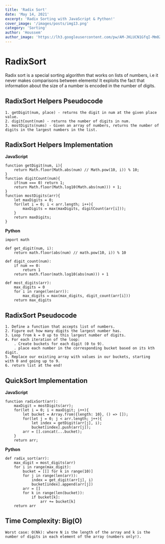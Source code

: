 ```yaml
---
title: 'Radix Sort'
date: 'May 14, 2021'
excerpt: 'Radix Sorting with JavaScript & Python!'
cover_image: '/images/posts/img13.png'
category: 'Sorting'
author: 'Houssem'
author_image: 'https://lh3.googleusercontent.com/pw/AM-JKLUCN1GfqI-Mm0ZQlj7dIcahFuwqubo8G1JTEKY1Kg-Z9oXT2V8att69FAuLMkUON5Zvej_hs18GLAMGXAzGbAqxu3CVpZoqSaWDlDQUKGFUrQIsA_YucaIG_6TcvJtDQ3_n1ZhdJL0AwEpSPI0JWdzK=s746-no?authuser=0'
---
```


<!-- Markdow generator - https://jaspervdj.be/lorem-markdownum/ -->
# RadixSort

Radix sort is a special sorting algorithm that works on lists of numbers, i.e it never makes comparisons between elements! It exploits the fact that information about the size of a number is encoded in the number of digits.  

## RadixSort Helpers Pseudocode

    1. getDigit(num, place) - returns the digit in num at the given place value.
    2. digitCount(num) - returns the number of digits in num.
    3. mostDigits(nums) - Given an array of numbers, returns the number of digits in the largest numbers in the list.

## RadixSort Helpers Implementation

**JavaScript**

```javascript:
function getDigit(num, i){
    return Math.floor(Math.abs(num) // Math.pow(10, i)) % 10;
}
function digitCount(num){
    if(num === 0) return 1;
    return Math.floor(Math.log10(Math.abs(num))) + 1;
}
function mostDigits(arr){
    let maxDigits = 0;
    for(let i = 0; i < arr.length; i++){
        maxDigits = max(maxDigits, digitCount(arr[i]));
    }
    return maxDigits;
}

```

**Python**

```python:
import math

def get_digit(num, i):
    return math.floor(abs(num) // math.pow(10, i)) % 10

def digit_count(num):
    if num == 0:
        return 1
    return math.floor(math.log10(abs(num))) + 1

def most_digits(arr):
    max_digits = 0
    for i in range(len(arr)):
        max_digits = max(max_digits, digit_count(arr[i]))
    return max_digits

```
## RadixSort Pseudocode

    1. Define a function that accepts list of numbers.
    2. Figure out how many digits the largest number has.
    3. Loop from k = 0 up to this largest number of digits.
    4. For each iteration of the loop:
        . Create buckets for each digit (0 to 9).
        . place each number in the corresponding bucket based on its kth digit.
    5. Replace our existing array with values in our buckets, starting with 0 and going up to 9.
    6. return list at the end!


## QuickSort Implementation

**JavaScript**

```javascript:
function radixSort(arr):
    maxDigit = mostDigits(arr);
    for(let i = 0; i < maxDigit; i++){
        let bucket = Array.from({length: 10}, () => []);
        for(let j = 0; j < arr.length; j++){
            let index = getDigit(arr[j], i);
            bucket[index].push(arr[j]);
        arr = [].concat(...bucket);
    }
    return arr;

```

**Python**

```python:
def radix_sort(arr):
    max_digit = most_digits(arr)
    for i in range(max_digit):
        bucket = [[] for k in range(10)]
        for j in range(len(arr)):
            index = get_digit(arr[j], i)
            bucket[index].append(arr[j])
        arr = []
        for k in range(len(bucket)):
            if bucket[k]:
                arr += bucket[k]
    return arr

```

## Time Complexity:  Big(O)
    Worst case: O(Nk): where N is the length of the array and k is the number of digits in each element of the array (numbers only!).


